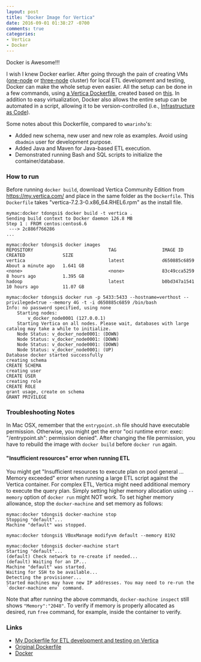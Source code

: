 ```yaml
---
layout: post
title: "Docker Image for Vertica"
date: 2016-09-01 01:38:27 -0700
comments: true
categories: 
- Vertica
- Docker
---
```


Docker is Awesome!!!

I wish I knew Docker earlier.
After going through the pain of creating VMs ([one-node](/blog/2016/01/10/find-and-replace-a-string-in-multiple-files/)
 or [three-node](/blog/2016/03/12/set-up-three-node-vertica-sandbox-vms-on-mac/) cluster) for local ETL development and testing, 
 Docker can make the whole setup even easier.
All the setup can be done in a few commands, using [a Vertica Dockerfile](https://github.com/tdongsi/vertica/tree/master/docker), created based on [this](https://github.com/wmarinho/docker-hp-vertica).
In addition to easy virtualization, Docker also allows the entire setup can be automated in a script, allowing it to be version-controlled (i.e., [Infrastructure as Code](https://en.wikipedia.org/wiki/Infrastructure_as_Code)). 

Some notes about this Dockerfile, compared to `wmarinho`'s:

* Added new schema, new user and new role as examples. Avoid using `dbadmin` user for development purpose.
* Added Java and Maven for Java-based ETL execution.
* Demonstrated running Bash and SQL scripts to initialize the container/database.

### How to run

Before running `docker build`, download Vertica Community Edition from https://my.vertica.com/ and place in the same folder as the `Dockerfile`. 
This `Dockerfile` takes "vertica-7.2.3-0.x86_64.RHEL6.rpm" as the install file.

``` plain
mymac:docker tdongsi$ docker build -t vertica .
Sending build context to Docker daemon 126.8 MB
Step 1 : FROM centos:centos6.6
 ---> 2c886f766286
...

mymac:docker tdongsi$ docker images
REPOSITORY                            TAG                 IMAGE ID            CREATED              SIZE
vertica                               latest              d650885c6859        About a minute ago   1.641 GB
<none>                                <none>              83c49cca5259        8 hours ago          1.395 GB
hadoop                                latest              b0bd347a1541        10 hours ago         11.07 GB

mymac:docker tdongsi$ docker run -p 5433:5433 --hostname=verthost --privileged=true --memory 4G -t -i d650885c6859 /bin/bash
Info: no password specified, using none
	Starting nodes: 
		v_docker_node0001 (127.0.0.1)
	Starting Vertica on all nodes. Please wait, databases with large catalog may take a while to initialize.
	Node Status: v_docker_node0001: (DOWN) 
	Node Status: v_docker_node0001: (DOWN) 
	Node Status: v_docker_node0001: (DOWN) 
	Node Status: v_docker_node0001: (UP) 
Database docker started successfully
creating schema
CREATE SCHEMA
creating user
CREATE USER
creating role
CREATE ROLE
grant usage, create on schema
GRANT PRIVILEGE
```

### Troubleshooting Notes

In Mac OSX, remember that the `entrypoint.sh` file should have executable permission. 
Otherwise, you might get the error "oci runtime error: exec: "/entrypoint.sh": permission denied".
After changing the file permission, you have to rebuild the image with `docker build` before `docker run` again.

#### "Insufficient resources" error when running ETL

You might get "Insufficient resources to execute plan on pool general ... Memory exceeded" error when running a large ETL script against the Vertica container. 
For complex ETL, Vertica might need additional memory to execute the query plan. 
Simply setting higher memory allocation using `--memory` option of `docker run` might NOT work. 
To set higher memory allowance, stop the `docker-machine` and set memory as follows:

``` plain
mymac:docker tdongsi$ docker-machine stop
Stopping "default"...
Machine "default" was stopped.

mymac:docker tdongsi$ VBoxManage modifyvm default --memory 8192

mymac:docker tdongsi$ docker-machine start
Starting "default"...
(default) Check network to re-create if needed...
(default) Waiting for an IP...
Machine "default" was started.
Waiting for SSH to be available...
Detecting the provisioner...
Started machines may have new IP addresses. You may need to re-run the `docker-machine env` command.
```

Note that after running the above commands, `docker-machine inspect` still shows `"Memory":"2048"`.
To verify if memory is properly allocated as desired, run `free` command, for example, inside the container to verify.

### Links

* [My Dockerfile for ETL development and testing on Vertica](https://github.com/tdongsi/vertica/tree/master/docker)
* [Original Dockerfile](https://github.com/wmarinho/docker-hp-vertica)
* [Docker](https://www.docker.com/)